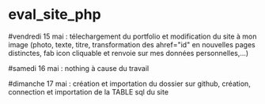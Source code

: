 # eval_site_php

#vendredi 15 mai : télechargement du portfolio et modification du site à mon image (photo, texte, titre, transformation des ahref="id" en nouvelles pages distinctes, fab icon cliquable et renvoie sur mes données personnelles,...) 

#samedi 16 mai : nothing à cause du travail

#dimanche 17 mai : création et importation du dossier sur github, création, connection et importation de la TABLE sql du site 

#
